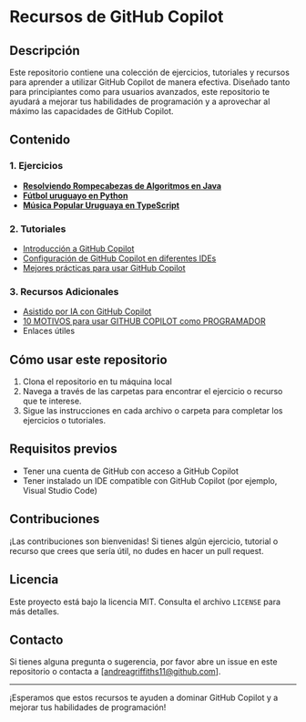 # Recursos de GitHub Copilot

## Descripción
Este repositorio contiene una colección de ejercicios, tutoriales y recursos para aprender a utilizar GitHub Copilot de manera efectiva. Diseñado tanto para principiantes como para usuarios avanzados, este repositorio te ayudará a mejorar tus habilidades de programación y a aprovechar al máximo las capacidades de GitHub Copilot.

## Contenido

### 1. Ejercicios
- [**Resolviendo Rompecabezas de Algoritmos en Java**](https://github.com/gittogethers/copilot-recursos/blob/main/ejercicios/leetcode.md)
- [**Fútbol uruguayo en Python**](https://github.com/gittogethers/copilot-recursos/blob/main/ejercicios/futbol.md)
- [**Música Popular Uruguaya en TypeScript**](https://github.com/gittogethers/copilot-recursos/blob/main/ejercicios/musica_popular_uruguay.md)

### 2. Tutoriales
- [Introducción a GitHub Copilot](https://github.com/gittogethers/copilot-recursos/blob/main/tutoriales/Introducci%C3%B3n%20a%20GitHub%20Copilot.md)
- [Configuración de GitHub Copilot en diferentes IDEs](https://github.com/gittogethers/copilot-recursos/blob/main/tutoriales/configuracion.md)
- [Mejores prácticas para usar GitHub Copilot](https://github.com/gittogethers/copilot-recursos/blob/main/tutoriales/mejores-practicas.md)

### 3. Recursos Adicionales
- [Asistido por IA con GitHub Copilot](https://learn.microsoft.com/es-es/shows/introduction-to-github-copilot/what-is-github-copilot-1-of-6)
- [10 MOTIVOS para usar GITHUB COPILOT como PROGRAMADOR](https://www.youtube.com/watch?v=jsHAyBmFZlo)
- Enlaces útiles

## Cómo usar este repositorio

1. Clona el repositorio en tu máquina local
2. Navega a través de las carpetas para encontrar el ejercicio o recurso que te interese.
3. Sigue las instrucciones en cada archivo o carpeta para completar los ejercicios o tutoriales.

## Requisitos previos
- Tener una cuenta de GitHub con acceso a GitHub Copilot
- Tener instalado un IDE compatible con GitHub Copilot (por ejemplo, Visual Studio Code)

## Contribuciones
¡Las contribuciones son bienvenidas! Si tienes algún ejercicio, tutorial o recurso que crees que sería útil, no dudes en hacer un pull request.

## Licencia
Este proyecto está bajo la licencia MIT. Consulta el archivo `LICENSE` para más detalles.

## Contacto
Si tienes alguna pregunta o sugerencia, por favor abre un issue en este repositorio o contacta a [andreagriffiths11@github.com].

---

¡Esperamos que estos recursos te ayuden a dominar GitHub Copilot y a mejorar tus habilidades de programación!
